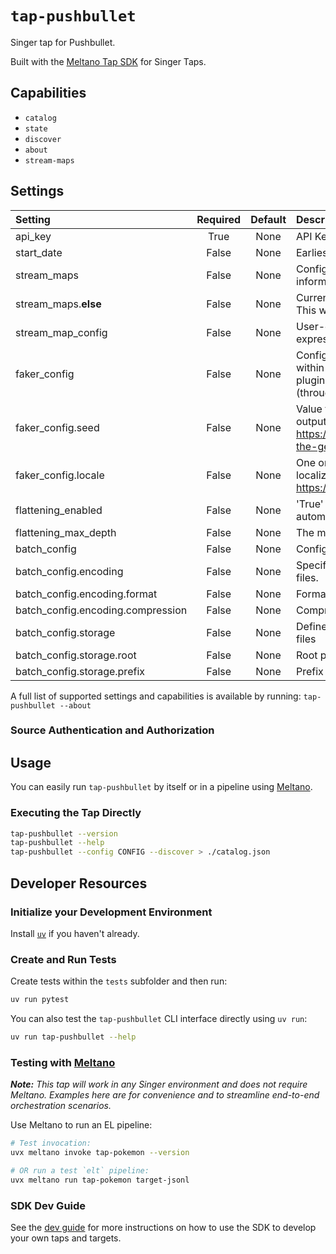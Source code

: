 # `tap-pushbullet`

Singer tap for Pushbullet.

Built with the [Meltano Tap SDK](https://sdk.meltano.com) for Singer Taps.

## Capabilities

* `catalog`
* `state`
* `discover`
* `about`
* `stream-maps`

## Settings

| Setting | Required | Default | Description |
|:--------|:--------:|:-------:|:------------|
| api_key | True | None | API Key for Geekbot |
| start_date | False | None | Earliest datetime to get data from |
| stream_maps | False | None | Config object for stream maps capability. For more information check out [Stream Maps](https://sdk.meltano.com/en/latest/stream_maps.html). |
| stream_maps.__else__ | False | None | Currently, only setting this to `__NULL__` is supported. This will remove all other streams. |
| stream_map_config | False | None | User-defined config values to be used within map expressions. |
| faker_config | False | None | Config for the [`Faker`](https://faker.readthedocs.io/en/master/) instance variable `fake` used within map expressions. Only applicable if the plugin specifies `faker` as an additional dependency (through the `singer-sdk` `faker` extra or directly). |
| faker_config.seed | False | None | Value to seed the Faker generator for deterministic output: https://faker.readthedocs.io/en/master/#seeding-the-generator |
| faker_config.locale | False | None | One or more LCID locale strings to produce localized output for: https://faker.readthedocs.io/en/master/#localization |
| flattening_enabled | False | None | 'True' to enable schema flattening and automatically expand nested properties. |
| flattening_max_depth | False | None | The max depth to flatten schemas. |
| batch_config | False | None | Configuration for BATCH message capabilities. |
| batch_config.encoding | False | None | Specifies the format and compression of the batch files. |
| batch_config.encoding.format | False | None | Format to use for batch files. |
| batch_config.encoding.compression | False | None | Compression format to use for batch files. |
| batch_config.storage | False | None | Defines the storage layer to use when writing batch files |
| batch_config.storage.root | False | None | Root path to use when writing batch files. |
| batch_config.storage.prefix | False | None | Prefix to use when writing batch files. |

A full list of supported settings and capabilities is available by running: `tap-pushbullet --about`

### Source Authentication and Authorization



## Usage

You can easily run `tap-pushbullet` by itself or in a pipeline using [Meltano](https://meltano.com/).

### Executing the Tap Directly

```bash
tap-pushbullet --version
tap-pushbullet --help
tap-pushbullet --config CONFIG --discover > ./catalog.json
```
## Developer Resources

### Initialize your Development Environment

Install [`uv`](https://docs.astral.sh/uv/getting-started/installation/) if you haven't already.

### Create and Run Tests

Create tests within the `tests` subfolder and then run:

```bash
uv run pytest
```

You can also test the `tap-pushbullet` CLI interface directly using `uv run`:

```bash
uv run tap-pushbullet --help
```

### Testing with [Meltano](https://www.meltano.com)

_**Note:** This tap will work in any Singer environment and does not require Meltano.
Examples here are for convenience and to streamline end-to-end orchestration scenarios._

Use Meltano to run an EL pipeline:

```bash
# Test invocation:
uvx meltano invoke tap-pokemon --version

# OR run a test `elt` pipeline:
uvx meltano run tap-pokemon target-jsonl
```

### SDK Dev Guide

See the [dev guide](https://sdk.meltano.com/en/latest/dev_guide.html) for more instructions on how to use the SDK to
develop your own taps and targets.
